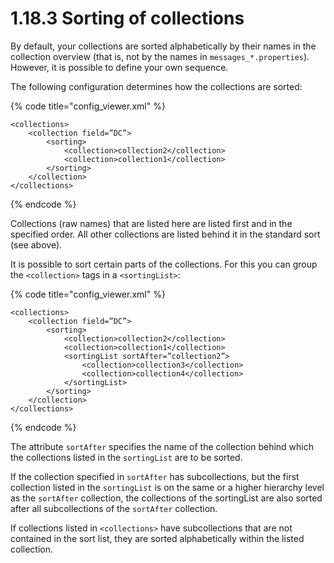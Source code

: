 # 1.18.3 Sorting of collections

By default, your collections are sorted alphabetically by their names in the collection overview \(that is, not by the names in `messages_*.properties`\). However, it is possible to define your own sequence. 

The following configuration determines how the collections are sorted:

{% code title="config\_viewer.xml" %}
```markup
<collections>
    <collection field=”DC”>
        <sorting>
            <collection>collection2</collection>
            <collection>collection1</collection>
        </sorting>
    </collection>
</collections>
```
{% endcode %}

Collections \(raw names\) that are listed here are listed first and in the specified order. All other collections are listed behind it in the standard sort \(see above\). 

It is possible to sort certain parts of the collections. For this you can group the `<collection>` tags in a `<sortingList>`:

{% code title="config\_viewer.xml" %}
```markup
<collections>
    <collection field=”DC”>
        <sorting>
            <collection>collection2</collection>
            <collection>collection1</collection>
            <sortingList sortAfter=”collection2”>
                <collection>collection3</collection>
                <collection>collection4</collection>
            </sortingList>
        </sorting>
    </collection>
</collections>
```
{% endcode %}

The attribute `sortAfter` specifies the name of the collection behind which the collections listed in the `sortingList` are to be sorted. 

If the collection specified in `sortAfter` has subcollections, but the first collection listed in the `sortingList` is on the same or a higher hierarchy level as the `sortAfter` collection, the collections of the sortingList are also sorted after all subcollections of the `sortAfter` collection.

If collections listed in `<collections>` have subcollections that are not contained in the sort list, they are sorted alphabetically within the listed collection.

